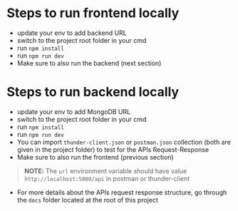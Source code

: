 # Steps to run frontend locally

- update your env to add backend URL
- switch to the project root folder in your cmd
- run `npm install`
- run `npm run dev`
- Make sure to also run the backend (next section)

# Steps to run backend locally

- update your env to add MongoDB URL
- switch to the project root folder in your cmd
- run `npm install`
- run `npm run dev`
- You can import `thunder-client.json` or `postman.json` collection (both are given in the project folder) to test for the APIs Request-Response
- Make sure to also run the frontend (previous section)

> **NOTE:** The `url` environment variable should have value `http://localhost:5000/api` in postman or thunder-client

- For more details about the APIs request response structure, go through the `docs` folder located at the root of this project